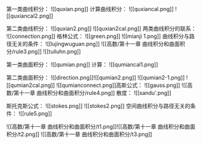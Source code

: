 第一类曲线积分：
![[quxian.png]]
计算曲线积分：
![[quxiancal.png]]
![[quxiancal2.png]]

第二类曲线积分：
![[quxian2.png]]
![[quxian2cal.png]]
两类曲线积分的联系：
![[connection.png]]
格林公式：
![[green.png]]
![[mianji 1.png]]
曲线积分与路径无关的条件：
![[lujingwuguan.png]]
![[高数/第十一章 曲线积分和曲面积分/rule3.png]]
![[tuiluhn.png]]

第一类曲面积分：
![[qumian.png]]
计算：
![[qumiancal1.png]]

第二类曲面积分：
![[direction.png]]![[qumian2.png]]
![[qumian2-1.png]]
![[qumian2cal.png]]
![[qumianconnect.png]]高斯公式：
![[gauss.png]]
![[高数/第十一章 曲线积分和曲面积分/rule4.png]]
散度：
![[sandu'.png]]

斯托克斯公式：
![[stokes.png]]
![[stokes2.png]]
空间曲线积分与路径无关的条件：
![[rule5.png]]

![[高数/第十一章 曲线积分和曲面积分/t1.png]]![[高数/第十一章 曲线积分和曲面积分/t2.png]]
![[高数/第十一章 曲线积分和曲面积分/t3.png]]